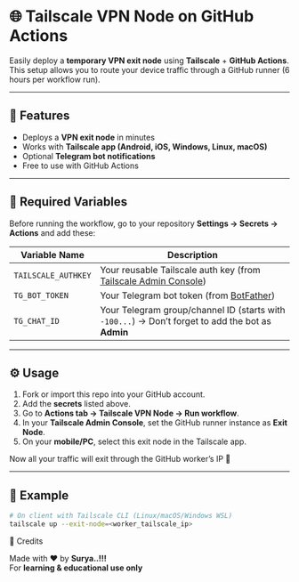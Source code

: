 # 🌐 Tailscale VPN Node on GitHub Actions

Easily deploy a **temporary VPN exit node** using **Tailscale** + **GitHub Actions**.  
This setup allows you to route your device traffic through a GitHub runner (6 hours per workflow run).  

---

## 🚀 Features
- Deploys a **VPN exit node** in minutes  
- Works with **Tailscale app (Android, iOS, Windows, Linux, macOS)**  
- Optional **Telegram bot notifications**  
- Free to use with GitHub Actions  

---

## 🔑 Required Variables
Before running the workflow, go to your repository **Settings → Secrets → Actions** and add these:

| Variable Name       | Description |
|---------------------|-------------|
| `TAILSCALE_AUTHKEY` | Your reusable Tailscale auth key (from [Tailscale Admin Console](https://login.tailscale.com/admin/settings/keys)) |
| `TG_BOT_TOKEN`      | Your Telegram bot token (from [BotFather](https://t.me/BotFather)) |
| `TG_CHAT_ID`        | Your Telegram group/channel ID (starts with `-100...`) → Don’t forget to add the bot as **Admin** |

---

## ⚙️ Usage
1. Fork or import this repo into your GitHub account.  
2. Add the **secrets** listed above.  
3. Go to **Actions tab → Tailscale VPN Node → Run workflow**.  
4. In your **Tailscale Admin Console**, set the GitHub runner instance as **Exit Node**.  
5. On your **mobile/PC**, select this exit node in the Tailscale app.  

Now all your traffic will exit through the GitHub worker’s IP 🎉  

---

## 📡 Example
```bash
# On client with Tailscale CLI (Linux/macOS/Windows WSL)
tailscale up --exit-node=<worker_tailscale_ip>

```
🙏 Credits

Made with ❤️ by **Surya..!!!**  
For **learning & educational use only**
```

